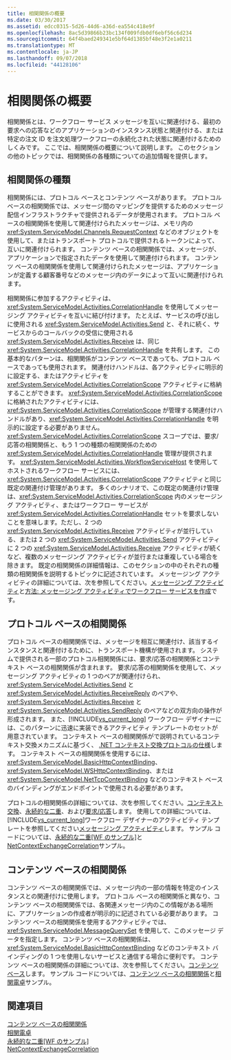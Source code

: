 ```yaml
---
title: 相関関係の概要
ms.date: 03/30/2017
ms.assetid: edcc0315-5d26-44d6-a36d-ea554c418e9f
ms.openlocfilehash: 8ac5d39866b23bc134f009fdb0df6ebf56c6d234
ms.sourcegitcommit: 64f4baed249341e5bf64d1385bf48e3f2e1a0211
ms.translationtype: MT
ms.contentlocale: ja-JP
ms.lasthandoff: 09/07/2018
ms.locfileid: "44128106"
---
```

# <a name="correlation-overview"></a>相関関係の概要
相関関係とは、ワークフロー サービス メッセージを互いに関連付ける、最初の要求への応答などのアプリケーションのインスタンス状態と関連付ける、または特定の注文 ID を注文処理ワークフローの永続化された状態に関連付けるためのしくみです。 ここでは、相関関係の概要について説明します。 このセクションの他のトピックでは、相関関係の各種類についての追加情報を提供します。  
  
## <a name="types-of-correlation"></a>相関関係の種類  
 相関関係には、プロトコル ベースとコンテンツ ベースがあります。 プロトコル ベースの相関関係では、メッセージ間のマッピングを提供するためのメッセージ配信インフラストラクチャで提供されるデータが使用されます。 プロトコル ベースの相関関係を使用して関連付けられたメッセージは、メモリ内の <xref:System.ServiceModel.Channels.RequestContext> などのオブジェクトを使用して、またはトランスポート プロトコルで提供されるトークンによって、互いに関連付けられます。 コンテンツ ベースの相関関係では、メッセージが、アプリケーションで指定されたデータを使用して関連付けられます。 コンテンツ ベースの相関関係を使用して関連付けられたメッセージは、アプリケーションが定義する顧客番号などのメッセージ内のデータによって互いに関連付けられます。  
  
 相関関係に参加するアクティビティは、<xref:System.ServiceModel.Activities.CorrelationHandle> を使用してメッセージング アクティビティを互いに結び付けます。 たとえば、サービスの呼び出しに使用される <xref:System.ServiceModel.Activities.Send> と、それに続く、サービスからのコールバックの受信に使用される <xref:System.ServiceModel.Activities.Receive> は、同じ <xref:System.ServiceModel.Activities.CorrelationHandle> を共有します。 この基本的なパターンは、相関関係がコンテンツ ベースであっても、プロトコル ベースであっても使用されます。 関連付けハンドルは、各アクティビティに明示的に設定する、またはアクティビティを <xref:System.ServiceModel.Activities.CorrelationScope> アクティビティに格納することができます。 <xref:System.ServiceModel.Activities.CorrelationScope> に格納されたアクティビティには、<xref:System.ServiceModel.Activities.CorrelationScope> が管理する関連付けハンドルがあり、<xref:System.ServiceModel.Activities.CorrelationHandle> を明示的に設定する必要がありません。 <xref:System.ServiceModel.Activities.CorrelationScope> スコープでは、要求/応答の相関関係と、もう 1 つの種類の相関関係のための <xref:System.ServiceModel.Activities.CorrelationHandle> 管理が提供されます。 <xref:System.ServiceModel.Activities.WorkflowServiceHost> を使用してホストされるワークフロー サービスには、<xref:System.ServiceModel.Activities.CorrelationScope> アクティビティと同じ既定の関連付け管理があります。 多くのシナリオで、この既定の関連付け管理は、<xref:System.ServiceModel.Activities.CorrelationScope> 内のメッセージング アクティビティ、またはワークフロー サービスが <xref:System.ServiceModel.Activities.CorrelationHandle> セットを要求しないことを意味します。ただし、2 つの <xref:System.ServiceModel.Activities.Receive> アクティビティが並行している、または 2 つの <xref:System.ServiceModel.Activities.Send> アクティビティに 2 つの <xref:System.ServiceModel.Activities.Receive> アクティビティが続くなど、複数のメッセージング アクティビティが並行または重複している場合を除きます。 既定の相関関係の詳細情報は、このセクションの中のそれぞれの種類の相関関係を説明するトピックに記述されています。 メッセージング アクティビティの詳細については、次を参照してください。[メッセージング アクティビティ](../../../../docs/framework/wcf/feature-details/messaging-activities.md)と[方法: メッセージング アクティビティでワークフロー サービスを作成](../../../../docs/framework/wcf/feature-details/how-to-create-a-workflow-service-with-messaging-activities.md)です。  
  
## <a name="protocol-based-correlation"></a>プロトコル ベースの相関関係  
 プロトコル ベースの相関関係では、メッセージを相互に関連付け、該当するインスタンスと関連付けるために、トランスポート機構が使用されます。 システムで提供される一部のプロトコル相関関係には、要求/応答の相関関係とコンテキスト ベースの相関関係が含まれます。 要求/応答の相関関係を使用して、メッセージング アクティビティの 1 つのペアが関連付けられ、<xref:System.ServiceModel.Activities.Send> と <xref:System.ServiceModel.Activities.ReceiveReply> のペアや、<xref:System.ServiceModel.Activities.Receive> と <xref:System.ServiceModel.Activities.SendReply> のペアなどの双方向の操作が形成されます。 また、[!INCLUDE[vs_current_long](../../../../includes/vs-current-long-md.md)] ワークフロー デザイナーには、このパターンに迅速に実装できるアクティビティ テンプレートのセットが用意されています。 コンテキスト ベースの相関関係がで説明されているコンテキスト交換メカニズムに基づく、 [.NET コンテキスト交換プロトコルの仕様](https://go.microsoft.com/fwlink/?LinkID=166059)します。 コンテキスト ベースの相関関係を使用するには、<xref:System.ServiceModel.BasicHttpContextBinding>、<xref:System.ServiceModel.WSHttpContextBinding>、または <xref:System.ServiceModel.NetTcpContextBinding> などのコンテキスト ベースのバインディングがエンドポイントで使用される必要があります。  
  
 プロトコルの相関関係の詳細については、次を参照してください。[コンテキスト交換](../../../../docs/framework/wcf/feature-details/context-exchange-correlation.md)、[永続的な二重](../../../../docs/framework/wcf/feature-details/durable-duplex-correlation.md)、および[要求/応答](../../../../docs/framework/wcf/feature-details/request-reply-correlation.md)します。 使用しての詳細については、[!INCLUDE[vs_current_long](../../../../includes/vs-current-long-md.md)]ワークフロー デザイナーのアクティビティ テンプレートを参照してください[メッセージング アクティビティ](../../../../docs/framework/wcf/feature-details/messaging-activities.md)します。 サンプル コードについては、[永続的な二重&#91;WF のサンプル&#93;](../../../../docs/framework/windows-workflow-foundation/samples/durable-duplex.md)と[NetContextExchangeCorrelation](https://msdn.microsoft.com/library/93c74a1a-b9e2-46c6-95c0-c9b0e9472caf)サンプル。  
  
## <a name="content-based-correlation"></a>コンテンツ ベースの相関関係  
 コンテンツ ベースの相関関係では、メッセージ内の一部の情報を特定のインスタンスとの関連付けに使用します。 プロトコル ベースの相関関係と異なり、コンテンツ ベースの相関関係では、各関連メッセージ内のこの情報がある場所に、アプリケーションの作成者が明示的に記述されている必要があります。 コンテンツ ベースの相関関係を使用するアクティビティでは、<xref:System.ServiceModel.MessageQuerySet> を使用して、このメッセージ データを指定します。 コンテンツ ベースの相関関係は、<xref:System.ServiceModel.BasicHttpContextBinding> などのコンテキスト バインディングの 1 つを使用しないサービスと通信する場合に便利です。 コンテンツ ベースの相関関係の詳細については、次を参照してください。[コンテンツ ベース](../../../../docs/framework/wcf/feature-details/content-based-correlation.md)します。 サンプル コードについては、[コンテンツ ベースの相関関係](../../../../docs/framework/windows-workflow-foundation/samples/content-based-correlation.md)と[相関電卓](../../../../docs/framework/windows-workflow-foundation/samples/correlated-calculator.md)サンプル。  
  
## <a name="see-also"></a>関連項目  
 [コンテンツ ベースの相関関係](../../../../docs/framework/windows-workflow-foundation/samples/content-based-correlation.md)  
 [相関電卓](../../../../docs/framework/windows-workflow-foundation/samples/correlated-calculator.md)  
 [永続的な二重&#91;WF のサンプル&#93;](../../../../docs/framework/windows-workflow-foundation/samples/durable-duplex.md)  
 [NetContextExchangeCorrelation](https://msdn.microsoft.com/library/93c74a1a-b9e2-46c6-95c0-c9b0e9472caf)
